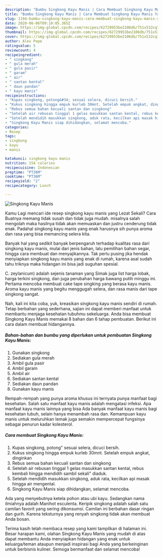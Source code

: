 ```yaml
---
description: "Bumbu Singkong Kayu Manis | Cara Membuat Singkong Kayu Manis Yang Sedap"
title: "Bumbu Singkong Kayu Manis | Cara Membuat Singkong Kayu Manis Yang Sedap"
slug: 1194-bumbu-singkong-kayu-manis-cara-membuat-singkong-kayu-manis-yang-sedap
date: 2020-06-06T09:10:05.365Z
image: https://img-global.cpcdn.com/recipes/62729953be2106db/751x532cq70/singkong-kayu-manis-foto-resep-utama.jpg
thumbnail: https://img-global.cpcdn.com/recipes/62729953be2106db/751x532cq70/singkong-kayu-manis-foto-resep-utama.jpg
cover: https://img-global.cpcdn.com/recipes/62729953be2106db/751x532cq70/singkong-kayu-manis-foto-resep-utama.jpg
author: Alex Pope
ratingvalue: 5
reviewcount: 4
recipeingredient:
- " singkong"
- " gula merah"
- " gula pasir"
- " garam"
- " air"
- " santan kental"
- " daun pandan"
- " kayu manis"
recipeinstructions:
- "Kupas singkong, potong&#34; sesuai selera, dicuci bersih."
- "Kukus singkong hingga empuk kurleb 30mnt. Setelah empuk angkat, dinginkan"
- "Rebus semua bahan kecuali santan dan singkong"
- "Setelah air rebusan tinggal 1 gelas masukkan santan kental, rebus kembali hingga mendidih sambil sekali&#34; diaduk."
- "Setelah mendidih masukkan singkong, aduk rata, kecilkan api masak hingga air mengental."
- "Singkong Kayu Manis siap dihidangkan, selamat mencoba."
categories:
- Resep
tags:
- singkong
- kayu
- manis

katakunci: singkong kayu manis 
nutrition: 154 calories
recipecuisine: Indonesian
preptime: "PT36M"
cooktime: "PT36M"
recipeyield: "2"
recipecategory: Lunch

---
```



![Singkong Kayu Manis](https://img-global.cpcdn.com/recipes/62729953be2106db/751x532cq70/singkong-kayu-manis-foto-resep-utama.jpg)

Kamu Lagi mencari ide resep singkong kayu manis yang Lezat Sekali? Cara Buatnya memang tidak susah dan tidak juga mudah. misalnya salah mengolah maka hasilnya tidak akan memuaskan dan justru cenderung tidak enak. Padahal singkong kayu manis yang enak harusnya sih punya aroma dan rasa yang bisa memancing selera kita.

Banyak hal yang sedikit banyak berpengaruh terhadap kualitas rasa dari singkong kayu manis, mulai dari jenis bahan, lalu pemilihan bahan segar, hingga cara membuat dan menyajikannya. Tak perlu pusing jika hendak menyiapkan singkong kayu manis yang enak di rumah, karena asal sudah tahu triknya maka hidangan ini bisa jadi suguhan spesial.

C. zeylanicum) adalah sejenis tanaman yang Simak juga list harga lobak, harga terkini singkong, dan juga perubahan harga bawang putih minggu ini. Pertama mencoba membuat cake tape singking yang berasa kayu manis. Aroma kayu manis yang begitu menggugah selera, dan rasa manis dari tape singkong sangat.


Nah, kali ini kita coba, yuk, kreasikan singkong kayu manis sendiri di rumah. Tetap berbahan yang sederhana, sajian ini dapat memberi manfaat untuk membantu menjaga kesehatan tubuhmu sekeluarga. Anda bisa membuat Singkong Kayu Manis memakai 8 bahan dan 6 tahap pembuatan. Berikut ini cara dalam membuat hidangannya.

<!--inarticleads1-->

##### Bahan-bahan dan bumbu yang diperlukan untuk pembuatan Singkong Kayu Manis:

1. Gunakan  singkong
1. Sediakan  gula merah
1. Ambil  gula pasir
1. Ambil  garam
1. Ambil  air
1. Sediakan  santan kental
1. Sediakan  daun pandan
1. Gunakan  kayu manis


Rempah-rempah yang punya aroma khusus ini ternyata punya manfaat bagi kesehatan. Salah satu manfaat kayu manis adalah mengatasi infeksi. Apa manfaat kayu manis lainnya yang bisa Ada banyak manfaat kayu manis bagi kesehatan tubuh, selain hanya menambah rasa dan. Kemampuan kayu manis untuk meluruhkan lemak juga semakin mempercepat fungsinya sebagai penurun kadar kolesterol. 

<!--inarticleads2-->

##### Cara membuat Singkong Kayu Manis:

1. Kupas singkong, potong&#34; sesuai selera, dicuci bersih.
1. Kukus singkong hingga empuk kurleb 30mnt. Setelah empuk angkat, dinginkan
1. Rebus semua bahan kecuali santan dan singkong
1. Setelah air rebusan tinggal 1 gelas masukkan santan kental, rebus kembali hingga mendidih sambil sekali&#34; diaduk.
1. Setelah mendidih masukkan singkong, aduk rata, kecilkan api masak hingga air mengental.
1. Singkong Kayu Manis siap dihidangkan, selamat mencoba.


Ada yang menyebutnya ketela pohon atau ubi kayu. Sedangkan nama ilmiahnya adalah Manihot esculenta. Keripik singkong adalah salah satu camilan favorit yang sering dikonsumsi. Camilan ini berbahan dasar ringan dan gurih. Karena teksturnya yang renyah singkong tidak akan membuat Anda bosan. 

Terima kasih telah membaca resep yang kami tampilkan di halaman ini. Besar harapan kami, olahan Singkong Kayu Manis yang mudah di atas dapat membantu Anda menyiapkan hidangan yang enak untuk keluarga/teman ataupun menjadi inspirasi bagi Anda yang berkeinginan untuk berbisnis kuliner. Semoga bermanfaat dan selamat mencoba!
